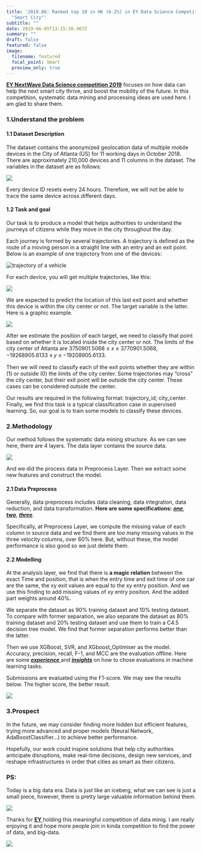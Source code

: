 ```yaml
---
title: '2019.06: Ranked top 10 in HK (6.2%) in EY Data Science Competition,
  "Smart City"'
subtitle: ""
date: 2019-06-05T13:15:20.467Z
summary: ""
draft: false
featured: false
image:
  filename: featured
  focal_point: Smart
  preview_only: true
---
```

**[EY NextWave Data Science competition 2019](https://www.ey.com/gl/en/careers/students/ey-data-science-challenge)** focuses on how data can help the next smart city thrive, and boost the mobility of the future.  In this competition, systematic data mining and processing ideas are used here. I am glad to share them.

### 1.Understand the problem

#### 1.1 Dataset Description

The dataset contains the anonymized geolocation data of multiple mobile devices in the City of Atlanta (US) for 11 working days in October 2018. There are approximately 210,000 devices and 11 columns in the dataset. The variables in the dataset are as follows:

![](dataset_decription.png)

Every device ID resets every 24 hours. Therefore, we will not be able to trace the same device across different days.

#### 1.2 Task and goal

Our task is to produce a model that helps authorities to understand the journeys of citizens while they move in the city throughout the day. 

Each journey is formed by several trajectories. A trajectory is defined as the route of a moving
person in a straight line with an entry and an exit point. Below is an example of one trajectory
from one of the devices:

![](trajectory_of_vehicles.png "trajectory of a vehicle")

For each device, you will get multiple trajectories, like this:

![](full_journey.png)

We are expected to predict the location of this last exit point and whether this device is within
the city center or not. The target variable is the latter. Here is a graphic example.

![](city_center.png)

After we estimate the position of each target, we need to classify that point based on
whether it is located inside the city center or not. The limits of the city center of Atlanta are 3750901.5068 ≤ 𝑥 ≤ 3770901.5068, −19268905.6133 ≤ 𝑦 ≤ −19208905.6133. 

Then we will need to classify each of the exit points whether they are within (1) or outside (0) the
limits of the city center. Some trajectories may “cross” the city center, but their exit point will be outside the city center. These cases can be considered outside the center.

Our results are required in the following format: trajectory_id; city_center. Finally, we find this task is a typical classification case in supervised learning. So, our goal is to train some models to classify these devices.

### 2.Methodology

Our method follows the systematic data mining structure. As we can see here, there are 4 layers. The data layer contains the source data. 

![](methods.png)

And we did the process data in Preprocess Layer. Then we extract some new features and construct the model.

#### 2.1 Data Preprocess

Generally, data preprocess includes data cleaning, data integration, data reduction, and data transformation. **Here are some specifications:** ***[one](https://medium.com/datadriveninvestor/data-preprocessing-for-machine-learning-188e9eef1d2c)***, ***[two](https://zhuanlan.zhihu.com/p/51131210)***, ***[three](https://en.wikipedia.org/wiki/Data_pre-processing)***.

Specifically, at Preprocess Layer, we compute the missing value of each column in source data and we find there are too many missing values in the three velocity columns, over 60% here. But, without these, the model performance is also good so we just delete them.

#### 2.2 Modelling

At the analysis layer, we find that there is **a magic relation** between the exact Time and position, that is when the entry time and exit time of one car are the same, the xy exit values are equal to the xy entry position. And we use this finding to add missing values of xy entry position. And the added part weights around 40%.

We separate the dataset as 90% training dataset and 10% testing dataset. To compare with former separation, we also separate the dataset as 80% training dataset and 20% testing dataset and use them to train a C4.5 decision tree model. We find that former separation performs better than the latter.

Then we use XGBoost, SVR, and XGboost_Optimiser as the model. Accuracy, precision, recall, F-1, and MCC are the evaluation offline. Here are some [***experience*** ](https://dingby.site/2018/03/07/%E6%9C%BA%E5%99%A8%E5%AD%A6%E4%B9%A0%E6%80%A7%E8%83%BD%E8%AF%84%E4%BC%B0%E6%8C%87%E6%A0%87/)and ***[insights](https://www.pluralsight.com/guides/evaluating-a-data-mining-model)*** on how to chose evaluations in machine learning tasks.

Submissions are evaluated using the F1-score. We may see the results below. The higher score, the better result.

![](result.png)

### 3.Prospect

In the future, we may consider finding more hidden but efficient features, trying more advanced and proper models (Neural Network, AdaBoostClassifier...) to achieve better performance. 

Hopefully, our work could inspire solutions that help city authorities anticipate disruptions, make real-time decisions, design new services, and reshape infrastructures in order that cities as smart as their citizens.

### PS:

Today is a big data era. Data is just like an iceberg, what we can see is just a small piece, however, there is pretty large valuable information behind them.

![](power_data.png)

Thanks for [**EY** ](https://www.ey.com/en_cn)holding this meaningful competition of data minig. I am really enjoying it and hope more people join in kinda competition to find the power of data, and big-data.

![](ranking.jpg)